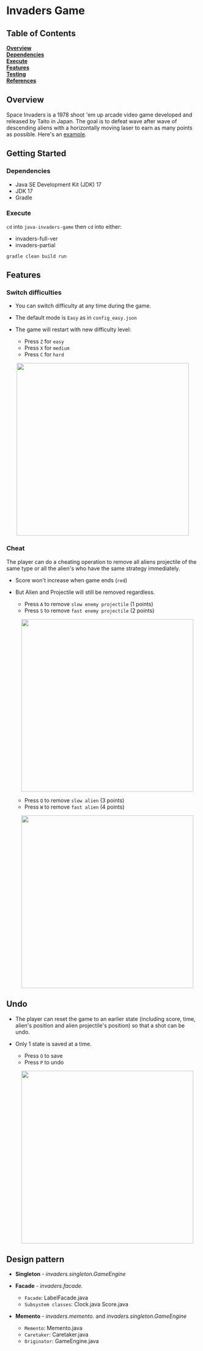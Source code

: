 # Invaders Game

## Table of Contents
**[Overview](#Overview)**<br>
**[Dependencies](#Dependencies)**<br>
**[Execute](#Execute)**<br>
**[Features](#Features)**<br>
**[Testing](#Testing)**<br>
**[References](#References)**<br>

## Overview
Space Invaders is a 1978 shoot 'em up arcade video game developed and released by Taito in Japan. The goal is to defeat wave after wave of descending aliens with a horizontally moving laser to earn as many points as possible. Here's an [example](https://www.youtube.com/watch?v=uGjgxwiemms).

## Getting Started

### Dependencies

* Java SE Development Kit (JDK) 17
* JDK 17
* Gradle

### Execute

`cd` into `java-invaders-game` then `cd` into either:

* invaders-full-ver
* invaders-partial

```
gradle clean build run
```

## Features

### Switch difficulties

* You can switch difficulty at any time during the game.
* The default mode is `Easy` as in `config_easy.json`

* The game will restart with new difficulty level:

  * Press `Z` for `easy`
  * Press `X` for `medium`
  * Press `C` for `hard`

<p align='center'>
  <img align='center' src='readme-resources/switch-difficulty.gif' width='450'/>
</p>

### Cheat

The player can do a cheating operation to remove all aliens projectile of the same type or all the alien's who have the same strategy immediately. 

* Score won't increase when game ends (`red`)
* But Alien and Projectile will still be removed regardless.

  * Press `A` to remove `slow enemy projectile` (1 points)
  * Press `S` to remove `fast enemy projectile` (2 points)
  
  <p align='center'>
    <img align='center' src='readme-resources/cheat-projectile.gif' width='450'/>
  </p>

  * Press `Q` to remove `slow alien` (3 points)
  * Press `W` to remove `fast alien` (4 points)

  <p align='center'>
    <img align='center' src='readme-resources/cheat-alien.gif' width='450'/>
  </p>

## Undo

* The player can reset the game to an earlier state (including score, time, alien's position and alien projectile's position) so that a shot can be undo.
* Only 1 state is saved at a time.

  * Press `O` to save
  * Press `P` to undo

  <p align='center'>
    <img align='center' src='readme-resources/undo.gif' width='450'/>
  </p>

## Design pattern

* **Singleton** - *invaders.singleton.GameEngine*

* **Facade** - *invaders.facade.*

  * `Facade`:             LabelFacade.java
  * `Subsystem classes`:  Clock.java
                         Score.java

* **Memento** - *invaders.memento.* and *invaders.singleton.GameEngine*

  * `Memento`:            Memento.java
  * `Caretaker`:          Caretaker.java
  * `Originator`:         GameEngine.java
